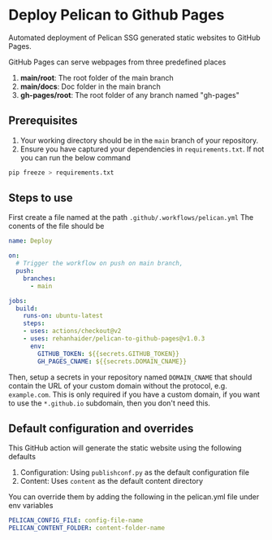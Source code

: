 # Deploy Pelican to Github Pages

Automated deployment of Pelican SSG generated static websites to GitHub Pages. 

GitHub Pages can serve webpages from three predefined places
1. **main/root**: The root folder of the main branch
2. **main/docs**: Doc folder in the main branch
2. **gh-pages/root**: The root folder of any branch named "gh-pages"

## Prerequisites
1. Your working directory should be in the `main` branch of your repository. 
2. Ensure you have captured your dependencies in `requirements.txt`. If not you can run the below command
```bash
pip freeze > requirements.txt
```

## Steps to use
First create a file named at the path `.github/.workflows/pelican.yml`
The conents of the file should be 
```yaml
name: Deploy

on:
  # Trigger the workflow on push on main branch,
  push:
    branches:
      - main

jobs:
  build:
    runs-on: ubuntu-latest
    steps:
    - uses: actions/checkout@v2
    - uses: rehanhaider/pelican-to-github-pages@v1.0.3
      env:
        GITHUB_TOKEN: ${{secrets.GITHUB_TOKEN}}
        GH_PAGES_CNAME: ${{secrets.DOMAIN_CNAME}}
```

Then, setup a secrets in your repository named `DOMAIN_CNAME` that should contain the URL of your custom domain without the protocol, e.g. `example.com`. This is only required if you have a custom domain, if you want to use the `*.github.io` subdomain, then you don't need this. 

## Default configuration and overrides
This GitHub action will generate the static website using the following defaults
1. Configuration: Using `publishconf.py` as the default configuration file
2. Content: Uses `content` as the default content directory

You can override them by adding the following in the pelican.yml file under env variables
```yaml
PELICAN_CONFIG_FILE: config-file-name
PELICAN_CONTENT_FOLDER: content-folder-name

